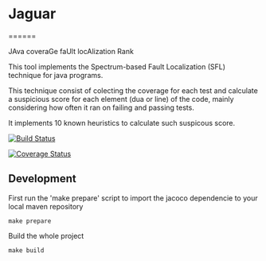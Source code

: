 # Jaguar
======

JAva coveraGe faUlt locAlization Rank

This tool implements the Spectrum-based Fault Localization (SFL) technique for java programs.

This technique consist of colecting the coverage for each test and calculate a suspicious score for each element (dua or line) of the code, mainly considering how often it ran on failing and passing tests.

It implements 10 known heuristics to calculate such suspicous score.

[![Build Status](https://travis-ci.org/saeg/jaguar.svg)](https://travis-ci.org/saeg/jaguar)

[![Coverage Status](https://coveralls.io/repos/henriquelemos0/jaguar/badge.png?branch=master)](https://coveralls.io/r/henriquelemos0/jaguar?branch=master)


## Development

First run the 'make prepare' script to import the jacoco dependencie to your local maven repository
```
make prepare
```

Build the whole project
```
make build
```